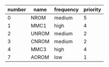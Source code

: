 | number |  name | frequency |priority|
|--------|-------|-----------|--------|
|      0 |  NROM |    medium |      5 |
|      1 |  MMC1 |      high |      4 |
|      2 | UNROM |    medium |      2 |
|      3 | CNROM |    medium |      2 |
|      4 |  MMC3 |      high |      4 |
|      7 | AOROM |       low |      1 |
